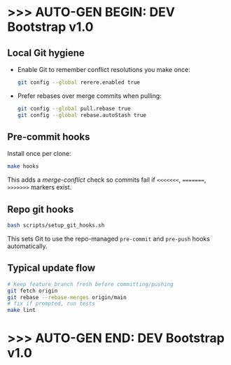 # >>> AUTO-GEN BEGIN: DEV Bootstrap v1.0
## Local Git hygiene

- Enable Git to remember conflict resolutions you make once:
  ```bash
  git config --global rerere.enabled true
  ```

- Prefer rebases over merge commits when pulling:
  ```bash
  git config --global pull.rebase true
  git config --global rebase.autoStash true
  ```

## Pre-commit hooks

Install once per clone:

```bash
make hooks
```

This adds a *merge-conflict* check so commits fail if `<<<<<<<`, `=======`, `>>>>>>>` markers exist.

## Repo git hooks

```bash
bash scripts/setup_git_hooks.sh
```

This sets Git to use the repo-managed `pre-commit` and `pre-push` hooks automatically.

## Typical update flow

```bash
# Keep feature branch fresh before committing/pushing
git fetch origin
git rebase --rebase-merges origin/main
# fix if prompted, run tests
make lint
```

# >>> AUTO-GEN END: DEV Bootstrap v1.0
